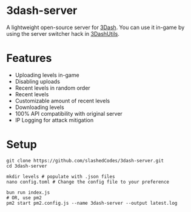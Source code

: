 # 3dash-server

A lightweight open-source server for [3Dash](https://delugedrop.itch.io/3dash).
You can use it in-game by using the server switcher hack in [3DashUtils](https://github.com/art0007i/3dashutils).

# Features

 - Uploading levels in-game
 - Disabling uploads
 - Recent levels in random order
 - Recent levels
 - Customizable amount of recent levels
 - Downloading levels
 - 100% API compatibility with original server
 - IP Logging for attack mitigation

# Setup

```
git clone https://github.com/slashedCodes/3dash-server.git
cd 3dash-server

mkdir levels # populate with .json files
nano config.toml # Change the config file to your preference

bun run index.js
# OR, use pm2
pm2 start pm2.config.js --name 3dash-server --output latest.log
```
